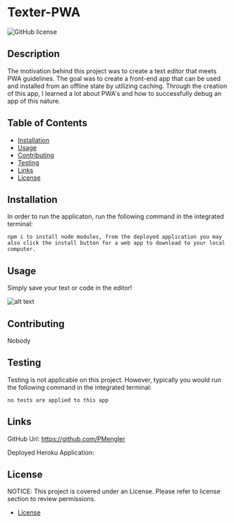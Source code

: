 # Texter-PWA

![GitHub license](https://img.shields.io/badge/License-MIT-blue.svg)

## Description

The motivation behind this project was to create a text editor that meets PWA guidelines. The goal was to create a front-end app that can be used and installed from an offline state by utilizing caching. Through the creation of this app, I learned a lot about PWA's and how to successfully debug an app of this nature.

## Table of Contents

- [Installation](#installation)
- [Usage](#usage)
- [Contributing](#contributing)
- [Testing](#testing)
- [Links](#links)
- [License](#license)

## Installation

In order to run the applicaton, run the following command in the integrated terminal:

    npm i to install node modules, from the deployed application you may also click the install button for a web app to download to your local computer.

## Usage

Simply save your text or code in the editor!

![alt text](img)

## Contributing

Nobody

## Testing

Testing is not applicable on this project. However, typically you would run the following command in the integrated terminal:

    no tests are applied to this app

## Links

GitHub Url: https://github.com/PMengler

Deployed Heroku Application:

## License

NOTICE:
This project is covered under an License. Please refer to license section to review permissions.

- [License](#license)
